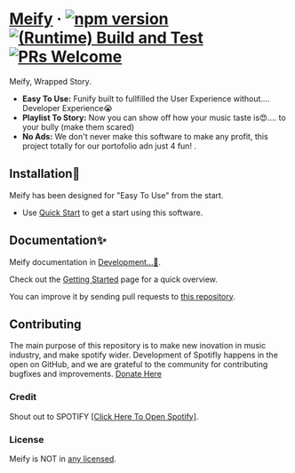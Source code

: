 # [Meify](https://react.dev/) &middot; [![npm version](https://img.shields.io/npm/v/react.svg?style=flat)](https://www.npmjs.com/package/react) [![(Runtime) Build and Test](https://github.com/facebook/react/actions/workflows/runtime_build_and_test.yml/badge.svg)](https://github.com/facebook/react/actions/workflows/runtime_build_and_test.yml) [![PRs Welcome](https://img.shields.io/badge/PRs-welcome-brightgreen.svg)](https://legacy.reactjs.org/docs/how-to-contribute.html#your-first-pull-request)

Meify, Wrapped Story.

- **Easy To Use:** Funify built to fullfilled the User Experience without.... Developer Experience😭
- **Playlist To Story:** Now you can show off how your music taste is😍.... to your bully (make them scared)
- **No Ads:** We don't never make this software to make any profit, this project totally for our portofolio adn just 4 fun! .

## Installation🚀

Meify has been designed for "Easy To Use" from the start.

- Use [Quick Start](https://youtube.com) to get a start using this software.

## Documentation✨

Meify documentation in [Development...🏡](https://youtube.com/).

Check out the [Getting Started](https://meify.vercel.app) page for a quick overview.

You can improve it by sending pull requests to [this repository](https://github.com/Pashyaaaa/meify).

## Contributing

The main purpose of this repository is to make new inovation in music industry, and make spotify wider. Development of Spotifly happens in the open on GitHub, and we are grateful to the community for contributing bugfixes and improvements.
[Donate Here](https://saweria.co/Vyanz)

### Credit

Shout out to SPOTIFY [[Click Here To Open Spotify]](https://open.spotify.com).

### License

Meify is NOT in [any licensed](./LICENSE).
